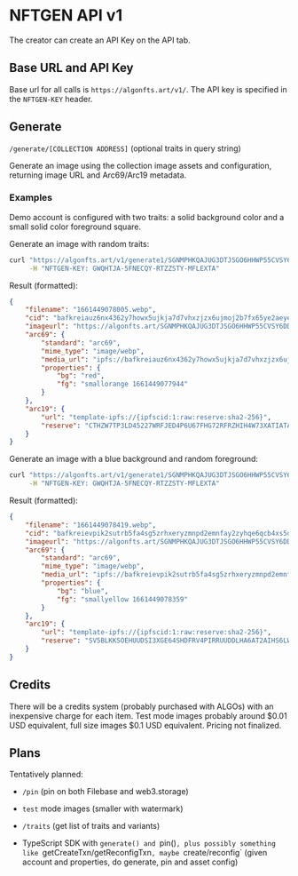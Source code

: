 # NFTGEN API v1

The creator can create an API Key on the API tab.

## Base URL and API Key

Base url for all calls is `https://algonfts.art/v1/`.
The API key is specified in the `NFTGEN-KEY` header.

## Generate

`/generate/[COLLECTION ADDRESS]` (optional traits in query string)

Generate an image using the collection image assets and configuration, returning image URL and Arc69/Arc19 metadata.

### Examples

Demo account is configured with two traits: a solid background color and a small solid color foreground square.

Generate an image with random traits:

```sh
curl "https://algonfts.art/v1/generate1/SGNMPHKQAJUG3DTJSGO6HHWP55CVSY6DD4CITFGD7QLFRTHHC237TGTRUA" \
     -H "NFTGEN-KEY: GWQHTJA-5FNECQY-RTZZSTY-MFLEXTA"
```

Result (formatted):

```json
{
    "filename": "1661449078005.webp",
    "cid": "bafkreiauz6nx4362y7howx5ujkja7d7vhxzjzx6ujmoj2b7fx65ye2aeye",
    "imageurl": "https://algonfts.art/SGNMPHKQAJUG3DTJSGO6HHWP55CVSY6DD4CITFGD7QLFRTHHC237TGTRUA/1/1661449078005.webp",
    "arc69": {
        "standard": "arc69",
        "mime_type": "image/webp",
        "media_url": "ipfs://bafkreiauz6nx4362y7howx5ujkja7d7vhxzjzx6ujmoj2b7fx65ye2aeye",
        "properties": {
            "bg": "red",
            "fg": "smallorange 1661449077944"
        }
    },
    "arc19": {
        "url": "template-ipfs://{ipfscid:1:raw:reserve:sha2-256}",
        "reserve": "CTHZW7TP3LD45227WRFJED4P6U67FHG72RFRZHIH4W73XATIATAZZBNCXM"
    }
}
```

Generate an image with a blue background and random foreground:

```sh
curl "https://algonfts.art/v1/generate1/SGNMPHKQAJUG3DTJSGO6HHWP55CVSY6DD4CITFGD7QLFRTHHC237TGTRUA?bg=blue" \
     -H "NFTGEN-KEY: GWQHTJA-5FNECQY-RTZZSTY-MFLEXTA"
```

Result (formatted):

```json
{
    "filename": "1661449078419.webp",
    "cid": "bafkreievpik2sutrb5fa4sg5zrhxeryzmnpd2emnfay2zyhqe6qcb4xs5q",
    "imageurl": "https://algonfts.art/SGNMPHKQAJUG3DTJSGO6HHWP55CVSY6DD4CITFGD7QLFRTHHC237TGTRUA/1/1661449078419.webp",
    "arc69": {
        "standard": "arc69",
        "mime_type": "image/webp",
        "media_url": "ipfs://bafkreievpik2sutrb5fa4sg5zrhxeryzmnpd2emnfay2zyhqe6qcb4xs5q",
        "properties": {
            "bg": "blue",
            "fg": "smallyellow 1661449078359"
        }
    },
    "arc19": {
        "url": "template-ipfs://{ipfscid:1:raw:reserve:sha2-256}",
        "reserve": "SV5BLKKSOEHUUDSI3XGE64SHDFRV4PIRRUUDDLHA6AT2AIHS6LWOZRPCRA"
    }
}
```

## Credits

There will be a credits system (probably purchased with ALGOs) with an inexpensive charge for each item. Test mode images probably around $0.01 USD equivalent, full size images $0.1 USD equivalent. Pricing not finalized.

## Plans

Tentatively planned: 

* `/pin` (pin on both Filebase and web3.storage)

* `test` mode images (smaller with watermark)

* `/traits` (get list of traits and variants)

* TypeScript SDK with `generate() and `pin()`, plus possibly something like `getCreateTxn/getReconfigTxn`,
  maybe `create/reconfig` (given account and properties, do generate, pin and asset config)



